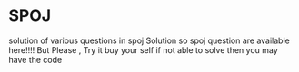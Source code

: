 # SPOJ
solution of various questions in spoj
Solution so spoj question are available here!!!!
But Please , Try it buy your self if not able to solve then you may have the code
